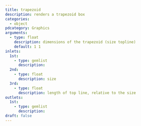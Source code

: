 ```yaml
---
title: trapezoid
description: renders a trapezoid box
categories:
  - object
pdcategory: Graphics
arguments:
  - type: float
    description: dimensions of the trapezoid (size topline)
    default: 1 1
inlets:
  1st:
    - type: gemlist
      description:
  2nd:
    - type: float
      description: size
  3rd:
    - type: float
      description: length of top line, relative to the size
outlets:
  1st:
    - type: gemlist
      description:
draft: false
---
```

